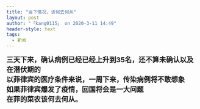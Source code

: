 ```yaml
---
title: "当下情况，该何去何从"
layout: post
author: "「kang0115」 on 2020-3-11 14:49"
header-style: text
tags:
  - 新闻
---
```


<head></head>
<body>
 <font size="4"><strong>三天下来，确认病例已经已经上升到35名，还不算未确认以及在潜伏期的</strong></font>
 <br> 
 <font size="4"><strong>以菲律宾的医疗条件来说，一周下来，传染病例将不敢想象</strong></font>
 <br> 
 <font size="4"><strong>如果菲律宾爆发了疫情，回国将会是一大问题</strong></font>
 <br> 
 <font size="4"><strong>在菲的菜农该何去何从。</strong></font>
 <br>
</body>


